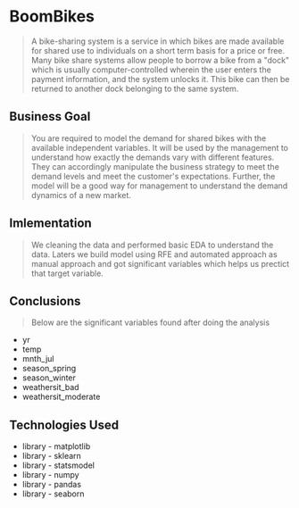 # BoomBikes
> A bike-sharing system is a service in which bikes are made available for shared use to individuals on a short term basis for a price or free. Many bike share systems allow people to borrow a bike from a "dock" which is usually computer-controlled wherein the user enters the payment information, and the system unlocks it. This bike can then be returned to another dock belonging to the same system.

## Business Goal
> You are required to model the demand for shared bikes with the available independent variables. It will be used by the management to understand how exactly the demands vary with different features. They can accordingly manipulate the business strategy to meet the demand levels and meet the customer's expectations. Further, the model will be a good way for management to understand the demand dynamics of a new market.

## Imlementation
> We cleaning the data and performed basic EDA to understand the data. Laters we build model using RFE and automated approach as manual approach and got significant variables which helps us prectict that target variable.

## Conclusions
> Below are the significant variables found after doing the analysis
- yr
- temp
- mnth_jul
- season_spring
- season_winter
- weathersit_bad
- weathersit_moderate


## Technologies Used
- library - matplotlib
- library - sklearn
- library - statsmodel
- library - numpy
- library - pandas
- library - seaborn
